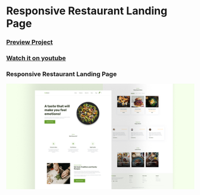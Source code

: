 # Responsive Restaurant Landing Page
### [Preview Project](https://luissitoe.github.io/responsive-restaurant-landing-page/)
### [Watch it on youtube](https://youtu.be/lj-99DmR2TU)
### Responsive Restaurant Landing Page

![preview img](/preview.png)
